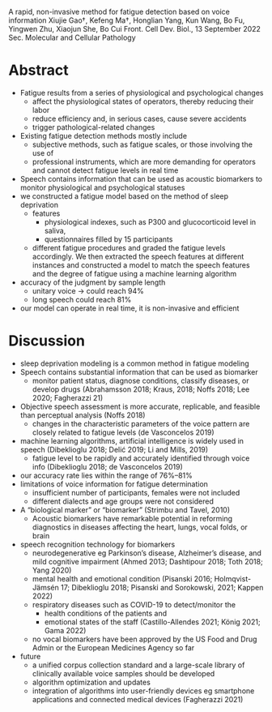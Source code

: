A rapid, non-invasive method for fatigue detection based on voice information
Xiujie Gao†, Kefeng Ma†, Honglian Yang, Kun Wang, Bo Fu, Yingwen Zhu,
  Xiaojun She, Bo Cui
Front. Cell Dev. Biol., 13 September 2022 Sec. Molecular and Cellular Pathology

# Abstract

* Fatigue results from a series of physiological and psychological changes
  * affect the physiological states of operators, thereby reducing their labor
  * reduce efficiency and, in serious cases, cause severe accidents
  * trigger pathological-related changes
* Existing fatigue detection methods mostly include
  * subjective methods, such as fatigue scales, or those involving the use of
  * professional instruments, which are more demanding for operators and
    cannot detect fatigue levels in real time
* Speech contains information that can be used as acoustic biomarkers
  to monitor physiological and psychological statuses
* we constructed a fatigue model based on the method of sleep deprivation
  * features
    * physiological indexes, such as P300 and glucocorticoid level in saliva,
    * questionnaires filled by 15 participants
  * different fatigue procedures and graded the fatigue levels accordingly.  We
    then extracted the speech features at different instances and constructed a
    model to match the speech features and the degree of fatigue using a
    machine learning algorithm
* accuracy of the judgment by sample length
  * unitary voice -> could reach 94%
  * long speech could reach 81%
* our model can operate in real time, it is non-invasive and efficient

# Discussion

* sleep deprivation modeling is a common method in fatigue modeling
* Speech contains substantial information that can be used as biomarker
  * monitor patient status, diagnose conditions, classify diseases, or develop
    drugs (Abrahamsson 2018; Kraus, 2018; Noffs 2018; Lee 2020; Fagherazzi 21)
* Objective speech assessment is more accurate, replicable, and feasible than
  perceptual analysis (Noffs 2018)
  * changes in the characteristic parameters of the voice pattern are
    closely related to fatigue levels (de Vasconcelos 2019)
* machine learning algorithms, artificial intelligence is widely used in speech
  (Dibeklioglu 2018; Delić 2019; Li and Mills, 2019)
  * fatigue level to be rapidly and accurately identified through voice info
    (Dibeklioglu 2018; de Vasconcelos 2019)
* our accuracy rate lies within the range of 76%–81%
* limitations of voice information for fatigue determination
  * insufficient number of participants, females were not included
  * different dialects and age groups were not considered
* A “biological marker” or “biomarker” (Strimbu and Tavel, 2010)
  * Acoustic biomarkers have remarkable potential in reforming diagnostics in
    diseases affecting the heart, lungs, vocal folds, or brain
* speech recognition technology for biomarkers
  * neurodegenerative eg Parkinson’s disease, Alzheimer’s disease, and mild
    cognitive impairment (Ahmed 2013; Dashtipour 2018; Toth 2018; Yang 2020)
  * mental health and emotional condition (Pisanski 2016; Holmqvist-Jämsén 17;
    Dibeklioglu 2018; Pisanski and Sorokowski, 2021; Kappen 2022)
  * respiratory diseases such as COVID-19 to detect/monitor the
    * health conditions of the patients and
    * emotional states of the staff
      (Castillo-Allendes 2021; König 2021; Gama 2022)
  * no vocal biomarkers have been approved by
    the US Food and Drug Admin or the European Medicines Agency so far
* future
  * a unified corpus collection standard and a large-scale library of
    clinically available voice samples should be developed
  * algorithm optimization and updates
  * integration of algorithms into user-friendly devices
    eg smartphone applications and connected medical devices (Fagherazzi 2021)
